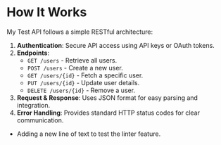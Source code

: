 # How It Works

My Test API follows a simple RESTful architecture:

1. **Authentication**: Secure API access using API keys or OAuth tokens.
2. **Endpoints**:
   - `GET /users` - Retrieve all users.
   - `POST /users` - Create a new user.
   - `GET /users/{id}` - Fetch a specific user.
   - `PUT /users/{id}` - Update user details.
   - `DELETE /users/{id}` - Remove a user.
3. **Request & Response**: Uses JSON format for easy parsing and integration.
4. **Error Handling**: Provides standard HTTP status codes for clear communication.
- Adding a new line of text to test the linter feature. 